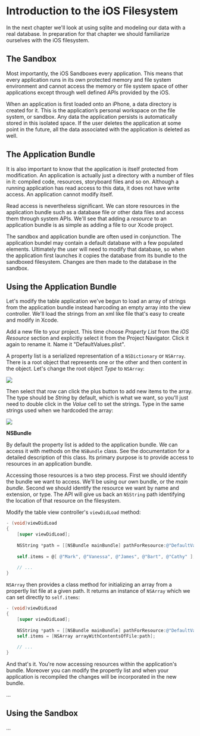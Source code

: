 Introduction to the iOS Filesystem
=================================

In the next chapter we'll look at using sqlite and modeling our data with a real database. In preparation for that chapter we should familiarize ourselves with the iOS filesystem.

## The Sandbox

Most importantly, the iOS Sandboxes every application. This means that every application runs in its own protected memory and file system environment and cannot access the memory or file system space of other applications except through well defined APIs provided by the iOS.

When an application is first loaded onto an iPhone, a data directory is created for it. This is the application’s personal workspace on the file system, or sandbox. Any data the application persists is automatically stored in this isolated space. If the user deletes the application at some point in the future, all the data associated with the application is deleted as well.

## The Application Bundle

It is also important to know that the application is itself protected from modification.  An application is actually just a directory with a number of files in it: compiled code, resources, storyboard files and so on. Although a running application has read access to this data, it does not have write access. An application cannot modify itself.

Read access is nevertheless significant. We can store resources in the application bundle such as a database file or other data files and access them through system APIs. We'll see that adding a *resource* to an application bundle is as simple as adding a file to our Xcode project.

The sandbox and application bundle are often used in conjunction. The application bundel may contain a default database with a few populated elements. Ultimately the user will need to modify that database, so when the application first launches it copies the database from its bundle to the sandboxed filesystem. Changes are then made to the database in the sandbox.

## Using the Application Bundle

Let's modify the table application we've begun to load an array of strings from the application bundle instead harcoding an empty array into the view controller. We'll load the strings from an xml like file that's easy to create and modify in Xcode.

Add a new file to your project. This time choose *Property List* from the *iOS Resource* section and explicitly select it from the Project Navigator. Click it again to rename it. Name it "DefaultValues.plist".

A property list is a serialized representation of a `NSDictionary` or `NSArray`. There is a root object that represents one or the other and then content in the object. Let's change the root object *Type* to `NSArray`:

![](https://s3.amazonaws.com/okcoders/ios/images/08-02-01-plist-type.png)

Then select that row can click the plus button to add new items to the array. The type should be *String* by default, which is what we want, so you'll just need to double click in the *Value* cell to set the strings. Type in the same strings used when we hardcoded the array:

![](https://s3.amazonaws.com/okcoders/ios/images/08-02-02-plist-strings.png)

**NSBundle**

By default the property list is added to the application bundle. We can access it with methods on the `NSBundle` class. See the documentation for a detailed description of this class. Its primary purpose is to provide access to resources in an application bundle.

Accessing those resources is a two step process. First we should identify the bundle we want to access. We'll be using our own bundle, or the *main bundle*. Second we should identify the resource we want by name and extension, or type. The API will give us back an `NSString` path identifying the location of that resource on the filesystem.

Modify the table view controller's `viewDidLoad` method:

```objective-c
- (void)viewDidLoad
{
    [super viewDidLoad];
  
    NSString *path = [[NSBundle mainBundle] pathForResource:@"DefaultValues" ofType:@"plist"];
  
    self.items = @[ @"Mark", @"Vanessa", @"James", @"Bart", @"Cathy" ];
  
  	// ...
}
```

`NSArray` then provides a class method for initializing an array from a propertly list file at a given path. It returns an instance of `NSArray` which we can set directly to `self.items`:

```objective-c
- (void)viewDidLoad
{
    [super viewDidLoad];
  
    NSString *path = [[NSBundle mainBundle] pathForResource:@"DefaultValues" ofType:@"plist"];
    self.items = [NSArray arrayWithContentsOfFile:path];
    
    // ...
}
```

And that's it. You're now accessing resources within the application's bundle. Moreover you can modify the propertly list and when your application is recompiled the changes will be incorporated in the new bundle.

...

## Using the Sandbox

...
